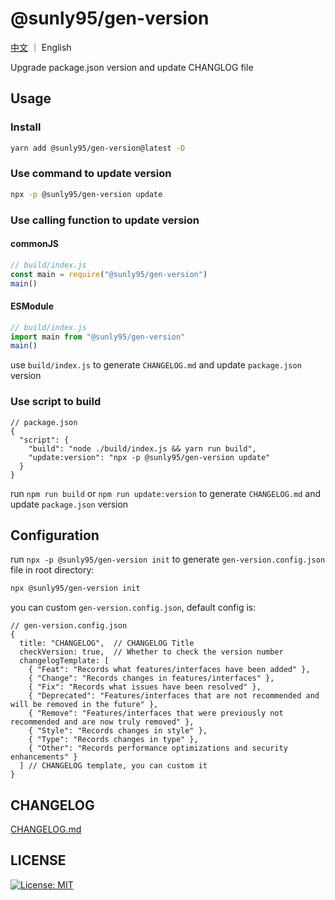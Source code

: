 # @sunly95/gen-version

[中文](./README.md) ｜ English

Upgrade package.json version and update CHANGLOG file

## Usage

### Install

```bash
yarn add @sunly95/gen-version@latest -D
```

### Use command to update version

```bash
npx -p @sunly95/gen-version update
```

### Use calling function to update version

#### commonJS

```js
// build/index.js
const main = require("@sunly95/gen-version")
main()
```

#### ESModule

```js
// build/index.js
import main from "@sunly95/gen-version"
main()
```

use `build/index.js` to generate `CHANGELOG.md` and update `package.json` version

### Use script to build

```
// package.json
{
  "script": {
    "build": "node ./build/index.js && yarn run build",
    "update:version": "npx -p @sunly95/gen-version update"
  }
}
```

run `npm run build` or `npm run update:version` to generate `CHANGELOG.md` and update `package.json` version

## Configuration

run `npx -p @sunly95/gen-version init` to generate `gen-version.config.json` file in root directory:

```bash
npx @sunly95/gen-version init
```

you can custom `gen-version.config.json`, default config is:

```
// gen-version.config.json
{
  title: "CHANGELOG",  // CHANGELOG Title
  checkVersion: true,  // Whether to check the version number
  changelogTemplate: [
    { "Feat": "Records what features/interfaces have been added" },
    { "Change": "Records changes in features/interfaces" },
    { "Fix": "Records what issues have been resolved" },
    { "Deprecated": "Features/interfaces that are not recommended and will be removed in the future" },
    { "Remove": "Features/interfaces that were previously not recommended and are now truly removed" },
    { "Style": "Records changes in style" },
    { "Type": "Records changes in type" },
    { "Other": "Records performance optimizations and security enhancements" }
  ] // CHANGELOG template, you can custom it
}
```

## CHANGELOG

[CHANGELOG.md](./CHANGELOG.md)

## LICENSE

[![License: MIT](https://img.shields.io/badge/License-MIT-green.svg)](./LICENSE)
